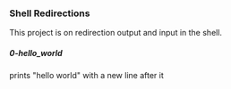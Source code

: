 ### Shell Redirections
This project is on redirection output and input in the shell.

##### 0-hello_world
prints "hello world" with a new line after it